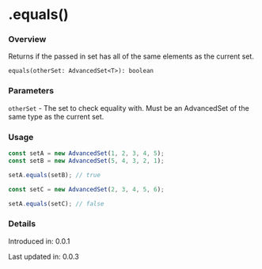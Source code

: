# .equals()

### Overview

Returns if the passed in set has all of the same elements as the current set.

`equals(otherSet: AdvancedSet<T>): boolean`

### Parameters

`otherSet` - The set to check equality with. Must be an AdvancedSet of the same type as the current set.

### Usage

```js
const setA = new AdvancedSet(1, 2, 3, 4, 5);
const setB = new AdvancedSet(5, 4, 3, 2, 1);

setA.equals(setB); // true

const setC = new AdvancedSet(2, 3, 4, 5, 6);

setA.equals(setC); // false
```

### Details

Introduced in: 0.0.1

Last updated in: 0.0.3
